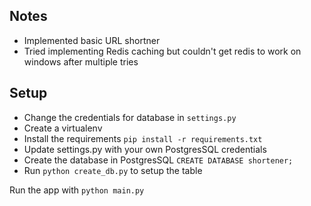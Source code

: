 ## Notes

- Implemented basic URL shortner
- Tried implementing Redis caching but couldn't get redis to work on windows after multiple tries

## Setup

- Change the credentials for database in `settings.py`
- Create a virtualenv
- Install the requirements `pip install -r requirements.txt`
- Update settings.py with your own PostgresSQL credentials
- Create the database in PostgresSQL `CREATE DATABASE shortener;`
- Run `python create_db.py` to setup the table

Run the app with `python main.py`

